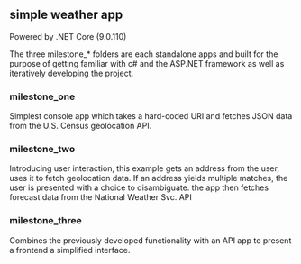 ## simple weather app
Powered by .NET Core (9.0.110)

The three milestone_* folders are each standalone apps and built for the purpose of getting familiar with c# and the ASP.NET framework as well as iteratively developing the project.

### milestone_one
Simplest console app which takes a hard-coded URI and fetches JSON data from the U.S. Census geolocation API.

### milestone_two
Introducing user interaction, this example gets an address from the user, uses it to fetch geolocation data. If an address yields multiple matches, the user is presented with a choice to disambiguate. the app then fetches forecast data from the National Weather Svc. API

### milestone_three
Combines the previously developed functionality with an API app to present a frontend a simplified interface.